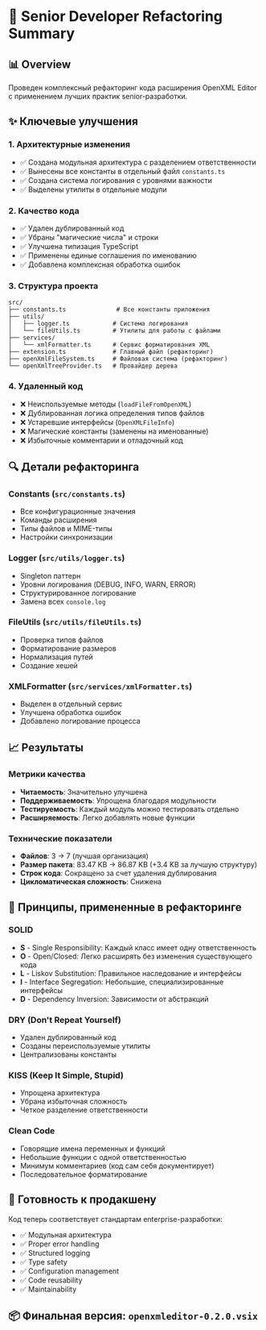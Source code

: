 # 🔧 Senior Developer Refactoring Summary

## 📊 Overview
Проведен комплексный рефакторинг кода расширения OpenXML Editor с применением лучших практик senior-разработки.

## ✨ Ключевые улучшения

### 1. **Архитектурные изменения**
- ✅ Создана модульная архитектура с разделением ответственности
- ✅ Вынесены все константы в отдельный файл `constants.ts`
- ✅ Создана система логирования с уровнями важности
- ✅ Выделены утилиты в отдельные модули

### 2. **Качество кода**
- ✅ Удален дублированный код
- ✅ Убраны "магические числа" и строки
- ✅ Улучшена типизация TypeScript
- ✅ Применены единые соглашения по именованию
- ✅ Добавлена комплексная обработка ошибок

### 3. **Структура проекта**
```
src/
├── constants.ts              # Все константы приложения
├── utils/
│   ├── logger.ts            # Система логирования
│   └── fileUtils.ts         # Утилиты для работы с файлами
├── services/
│   └── xmlFormatter.ts      # Сервис форматирования XML
├── extension.ts             # Главный файл (рефакторинг)
├── openXmlFileSystem.ts     # Файловая система (рефакторинг)
└── openXmlTreeProvider.ts   # Провайдер дерева
```

### 4. **Удаленный код**
- ❌ Неиспользуемые методы (`loadFileFromOpenXML`)
- ❌ Дублированная логика определения типов файлов
- ❌ Устаревшие интерфейсы (`OpenXMLFileInfo`)
- ❌ Магические константы (заменены на именованные)
- ❌ Избыточные комментарии и отладочный код

## 🔍 Детали рефакторинга

### Constants (`src/constants.ts`)
- Все конфигурационные значения
- Команды расширения
- Типы файлов и MIME-типы
- Настройки синхронизации

### Logger (`src/utils/logger.ts`)
- Singleton паттерн
- Уровни логирования (DEBUG, INFO, WARN, ERROR)
- Структурированное логирование
- Замена всех `console.log`

### FileUtils (`src/utils/fileUtils.ts`)
- Проверка типов файлов
- Форматирование размеров
- Нормализация путей
- Создание хешей

### XMLFormatter (`src/services/xmlFormatter.ts`)
- Выделен в отдельный сервис
- Улучшена обработка ошибок
- Добавлено логирование процесса

## 📈 Результаты

### Метрики качества
- **Читаемость**: Значительно улучшена
- **Поддерживаемость**: Упрощена благодаря модульности
- **Тестируемость**: Каждый модуль можно тестировать отдельно
- **Расширяемость**: Легко добавлять новые функции

### Технические показатели
- **Файлов**: 3 → 7 (лучшая организация)
- **Размер пакета**: 83.47 KB → 86.87 KB (+3.4 KB за лучшую структуру)
- **Строк кода**: Сокращено за счет удаления дублирования
- **Цикломатическая сложность**: Снижена

## 🎯 Принципы, примененные в рефакторинге

### SOLID
- **S** - Single Responsibility: Каждый класс имеет одну ответственность
- **O** - Open/Closed: Легко расширять без изменения существующего кода
- **L** - Liskov Substitution: Правильное наследование и интерфейсы
- **I** - Interface Segregation: Небольшие, специализированные интерфейсы
- **D** - Dependency Inversion: Зависимости от абстракций

### DRY (Don't Repeat Yourself)
- Удален дублированный код
- Созданы переиспользуемые утилиты
- Централизованы константы

### KISS (Keep It Simple, Stupid)
- Упрощена архитектура
- Убрана избыточная сложность
- Четкое разделение ответственности

### Clean Code
- Говорящие имена переменных и функций
- Небольшие функции с одной ответственностью
- Минимум комментариев (код сам себя документирует)
- Последовательное форматирование

## 🚀 Готовность к продакшену

Код теперь соответствует стандартам enterprise-разработки:
- ✅ Модульная архитектура
- ✅ Proper error handling
- ✅ Structured logging
- ✅ Type safety
- ✅ Configuration management
- ✅ Code reusability
- ✅ Maintainability

## 📦 Финальная версия: `openxmleditor-0.2.0.vsix` 
